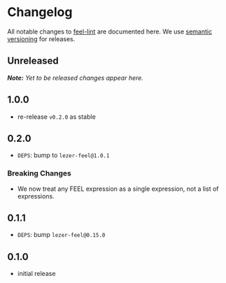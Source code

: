 # Changelog

All notable changes to [feel-lint](https://github.com/bpmn-io/feel-lint) are documented here. We use [semantic versioning](http://semver.org/) for releases.

## Unreleased

___Note:__ Yet to be released changes appear here._

## 1.0.0

* re-release `v0.2.0` as stable

## 0.2.0

* `DEPS`: bump to `lezer-feel@1.0.1`

### Breaking Changes

* We now treat any FEEL expression as a single expression, not a list of expressions.

## 0.1.1

* `DEPS`: bump `lezer-feel@0.15.0`

## 0.1.0

* initial release